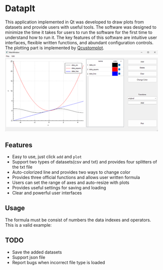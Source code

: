 # Dataplt
This application implemented in Qt was developed to draw plots from datasets and provide users with useful tools. The software was designed to minimize the time it takes for users to run the software for the first time to understand how to run it. The key features of this software are intuitive user interfaces, flexible written functions, and abundant configuration controls. The plotting part is implemented by [Qcustomplot](https://www.qcustomplot.com/).
![Overview](https://github.com/MyIDis12138/Dataplt/blob/main/images/main.png)

## Features

- Easy to use, just click `add` and `plot`
- Support two types of datasets(csv and txt) and provides four splitters of the txt file 
- Auto-colorized line and provides two ways to change color
- Provides three official functions and allows user written formula
- Users can set the range of axes and auto-resize with plots
- Provides useful settings for saving and loading 
- Clear and powerful user interfaces

## Usage
The formula must be consist of numbers the data indexes and operators. This is a valid example:


## TODO

- Save the added datasets
- Support json file
- Report bugs when incorrect file type is loaded
